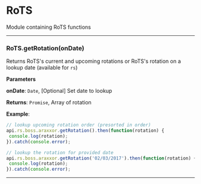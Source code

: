 # RoTS

Module containing RoTS functions



* * *

### RoTS.getRotation(onDate) 

Returns RoTS's current and upcoming rotations or RoTS's rotation on a lookup date (available for `rs`)

**Parameters**

**onDate**: `Date`, [Optional] Set date to lookup

**Returns**: `Promise`, Array of rotation

**Example**:
```js
// lookup upcoming rotation order (presorted in order)api.rs.boss.araxxor.getRotation().then(function(rotation) { console.log(rotation);}).catch(console.error);// lookup the rotation for provided dateapi.rs.boss.araxxor.getRotation('02/03/2017').then(function(rotation) { console.log(rotation);}).catch(console.error);
```



* * *











